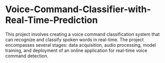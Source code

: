 # Voice-Command-Classifier-with-Real-Time-Prediction
This project involves creating a voice command classification system that can recognize and classify spoken words in real-time. The project encompasses several stages: data acquisition, audio processing, model training, and deployment of an online application for real-time voice command detection.
